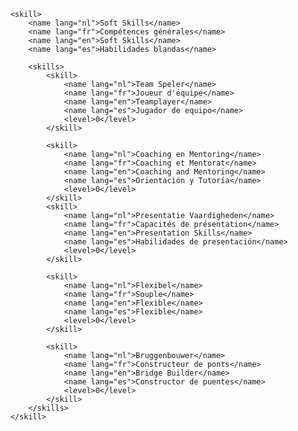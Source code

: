 		<skill>
			<name lang="nl">Soft Skills</name>
			<name lang="fr">Compétences générales</name>
			<name lang="en">Soft Skills</name>
			<name lang="es">Habilidades blandas</name>

			<skills>
				<skill>
					<name lang="nl">Team Speler</name>
					<name lang="fr">Joueur d'équipe</name>
					<name lang="en">Teamplayer</name>
					<name lang="es">Jugador de equipo</name>
					<level>0</level>
				</skill>

				<skill>
					<name lang="nl">Coaching en Mentoring</name>
					<name lang="fr">Coaching et Mentorat</name>
					<name lang="en">Coaching and Mentoring</name>
					<name lang="es">Orientación y Tutoría</name>
					<level>0</level>
				</skill>
				<skill>
					<name lang="nl">Presentatie Vaardigheden</name>
					<name lang="fr">Capacités de présentation</name>
					<name lang="en">Presentation Skills</name>
					<name lang="es">Habilidades de presentación</name>
					<level>0</level>
				</skill>

				<skill>
					<name lang="nl">Flexibel</name>
					<name lang="fr">Souple</name>
					<name lang="en">Flexible</name>
					<name lang="es">Flexible</name>
					<level>0</level>
				</skill>

				<skill>
					<name lang="nl">Bruggenbouwer</name>
					<name lang="fr">Constructeur de ponts</name>
					<name lang="en">Bridge Builder</name>
					<name lang="es">Constructor de puentes</name>
					<level>0</level>
				</skill>
			</skills>
		</skill>
